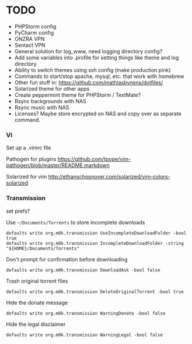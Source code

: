# TODO

- PHPStorm config
- PyCharm config
- ONZRA VPN
- Sentact VPN
- General solution for log_www, need logging directory config?
- Add some variables into .profile for setting things like theme and log directory
- Ability to switch themes using ssh config (make production pink)
- Commands to start/stop apache, mysql, etc. that work with homebrew
- Other fun stuff in: https://github.com/mathiasbynens/dotfiles/
- Solarized theme for other apps
- Create peppermint theme for PHPStorm / TextMate?
- Rsync backgrounds with NAS
- Rsync music with NAS
- Licenses? Maybe store encrypted on NAS and copy over as separate command.

### VI

Set up a .vimrc file

Pathogen for plugins
https://github.com/tpope/vim-pathogen/blob/master/README.markdown

Solarized for vim
http://ethanschoonover.com/solarized/vim-colors-solarized

### Transmission

set prefs?

Use `~/Documents/Torrents` to store incomplete downloads

    defaults write org.m0k.transmission UseIncompleteDownloadFolder -bool true
    defaults write org.m0k.transmission IncompleteDownloadFolder -string "${HOME}/Documents/Torrents"

Don't prompt for confirmation before downloading

    defaults write org.m0k.transmission DownloadAsk -bool false

Trash original torrent files

    defaults write org.m0k.transmission DeleteOriginalTorrent -bool true

Hide the donate message

    defaults write org.m0k.transmission WarningDonate -bool false

Hide the legal disclaimer

    defaults write org.m0k.transmission WarningLegal -bool false
